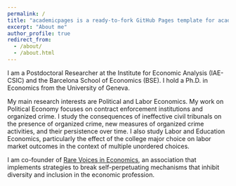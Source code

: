 ```yaml
---
permalink: /
title: "academicpages is a ready-to-fork GitHub Pages template for academic personal websites"
excerpt: "About me"
author_profile: true
redirect_from: 
  - /about/
  - /about.html
---
```


 I am a Postdoctoral Researcher at the Institute for Economic Analysis (IAE-CSIC) and the Barcelona School of Economics (BSE). I hold a Ph.D. in Economics from the University of Geneva. 

My main research interests are Political and Labor Economics. My work on Political Economy focuses on contract enforcement institutions and organized crime. I study the consequences of ineffective civil tribunals on the presence of organized crime, new measures of organized crime activities, and their persistence over time. I also study Labor and Education Economics, particularly the effect of the college major choice on labor market outcomes in the context of multiple unordered choices. 

I am co-founder of [Rare Voices in Economics](https://www.rarevoicesineconomics.com/), an association that implements strategies to break self-perpetuating mechanisms that inhibit diversity and inclusion in the economic profession. 
